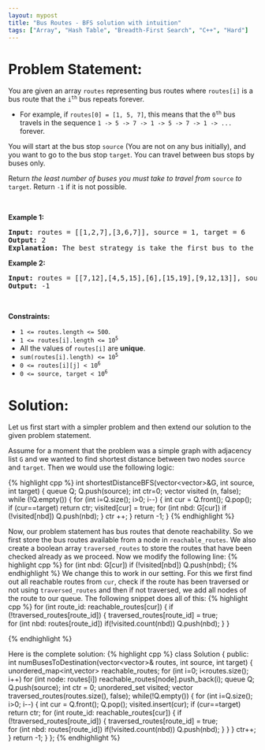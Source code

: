 ```yaml
---
layout: mypost
title: "Bus Routes - BFS solution with intuition"
tags: ["Array", "Hash Table", "Breadth-First Search", "C++", "Hard"]
---
```

# Problem Statement:
<p>You are given an array <code>routes</code> representing bus routes where <code>routes[i]</code> is a bus route that the <code>i<sup>th</sup></code> bus repeats forever.</p>

<ul>
	<li>For example, if <code>routes[0] = [1, 5, 7]</code>, this means that the <code>0<sup>th</sup></code> bus travels in the sequence <code>1 -&gt; 5 -&gt; 7 -&gt; 1 -&gt; 5 -&gt; 7 -&gt; 1 -&gt; ...</code> forever.</li>
</ul>

<p>You will start at the bus stop <code>source</code> (You are not on any bus initially), and you want to go to the bus stop <code>target</code>. You can travel between bus stops by buses only.</p>

<p>Return <em>the least number of buses you must take to travel from </em><code>source</code><em> to </em><code>target</code>. Return <code>-1</code> if it is not possible.</p>

<p>&nbsp;</p>
<p><strong class="example">Example 1:</strong></p>

<pre>
<strong>Input:</strong> routes = [[1,2,7],[3,6,7]], source = 1, target = 6
<strong>Output:</strong> 2
<strong>Explanation:</strong> The best strategy is take the first bus to the bus stop 7, then take the second bus to the bus stop 6.
</pre>

<p><strong class="example">Example 2:</strong></p>

<pre>
<strong>Input:</strong> routes = [[7,12],[4,5,15],[6],[15,19],[9,12,13]], source = 15, target = 12
<strong>Output:</strong> -1
</pre>

<p>&nbsp;</p>
<p><strong>Constraints:</strong></p>

<ul>
	<li><code>1 &lt;= routes.length &lt;= 500</code>.</li>
	<li><code>1 &lt;= routes[i].length &lt;= 10<sup>5</sup></code></li>
	<li>All the values of <code>routes[i]</code> are <strong>unique</strong>.</li>
	<li><code>sum(routes[i].length) &lt;= 10<sup>5</sup></code></li>
	<li><code>0 &lt;= routes[i][j] &lt; 10<sup>6</sup></code></li>
	<li><code>0 &lt;= source, target &lt; 10<sup>6</sup></code></li>
</ul>

# Solution:
Let us first start with a simpler problem and then extend our solution to the given problem statement.

Assume for a moment that the problem was a simple graph with adjacency list `G` and we wanted to find shortest distance between two nodes `source` and `target`. Then we would use the following logic:

 {% highlight cpp %} 
int shortestDistanceBFS(vector<vector<int>>&G, int source, int target)
{
    queue<int> Q;
    Q.push(source);
    int ctr=0;
    vector<int> visited (n, false);
    while (!Q.empty())
    {
        for (int i=Q.size(); i>0; i--)
        {
            int cur = Q.front(); Q.pop();
            if (cur==target) return ctr;
            visited[cur] = true;
            for (int nbd: G[cur]) if (!visited[nbd]) Q.push(nbd);
        }
        ctr ++;
    }
    return -1;
}
 {% endhighlight %}

Now, our problem statement has bus routes that denote reachability. So we first store the bus routes available from a node in `reachable_routes`. We also create a boolean array `traversed_routes` to store the routes that have been checked already as we proceed. Now we modify the following line:
 {% highlight cpp %} 
for (int nbd: G[cur]) if (!visited[nbd]) Q.push(nbd);
 {% endhighlight %}
We change this to work in our setting. For this we first find out all reachable routes from `cur`, check if the route has been traversed or not using `traversed_routes` and then if not traversed, we add all nodes of the route to our queue. The following snippet does all of this:
 {% highlight cpp %} 
for (int route_id: reachable_routes[cur])
{
    if (!traversed_routes[route_id]) 
    {
        traversed_routes[route_id] = true;                        
        for (int nbd: routes[route_id]) if(!visited.count(nbd)) Q.push(nbd);
    }
}

 {% endhighlight %}

Here is the complete solution:
 {% highlight cpp %} 
class Solution {
public:
    int numBusesToDestination(vector<vector<int>>& routes, int source, int target) 
    {
        unordered_map<int,vector<int>> reachable_routes;
        for (int i=0; i<routes.size(); i++)
            for (int node: routes[i]) reachable_routes[node].push_back(i);
        queue<int> Q;
        Q.push(source);
        int ctr = 0;
        unordered_set<int> visited;
        vector<bool> traversed_routes(routes.size(), false);
        while(!Q.empty())
        {
            for (int i=Q.size(); i>0; i--)
            {
                int cur = Q.front();
                Q.pop();
                visited.insert(cur);
                if (cur==target) return ctr;
                for (int route_id: reachable_routes[cur])
                {
                    if (!traversed_routes[route_id]) 
                    {
                        traversed_routes[route_id] = true;                        
                        for (int nbd: routes[route_id]) if(!visited.count(nbd)) Q.push(nbd);
                    }
                }
            }
            ctr++;
        }
        return -1;
    }
};
 {% endhighlight %}